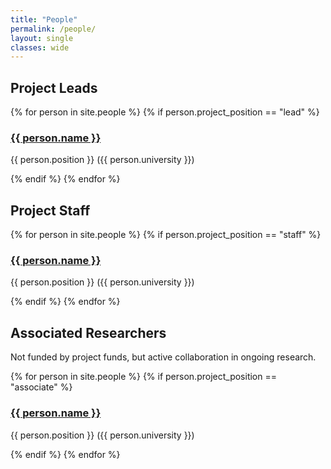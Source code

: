 ```yaml
---
title: "People"
permalink: /people/
layout: single
classes: wide
---
```

## Project Leads
{% for person in site.people %}
  {% if person.project_position == "lead" %}
  <h3><a href="{{ person.link }}">{{ person.name }}</a> </h3>
  <p>{{ person.position }} ({{ person.university }})</p>
  {% endif %}
{% endfor %}

## Project Staff
{% for person in site.people %}
  {% if person.project_position == "staff" %}
  <h3><a href="{{ person.link }}">{{ person.name }}</a> </h3>
  <p>{{ person.position }} ({{ person.university }})</p>
  {% endif %}
{% endfor %}

## Associated Researchers
Not funded by project funds, but active collaboration in ongoing research.

{% for person in site.people %}
  {% if person.project_position == "associate" %}
  <h3><a href="{{ person.link }}">{{ person.name }}</a> </h3>
  <p>{{ person.position }} ({{ person.university }})</p>
  {% endif %}
{% endfor %}
